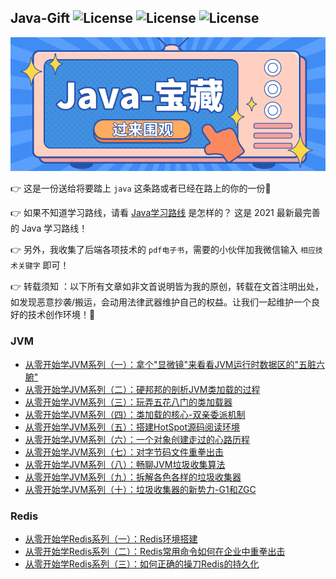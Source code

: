 ## Java-Gift ![License](https://img.shields.io/badge/course-java-brightgreen) ![License](https://img.shields.io/badge/course-redis-orange) ![License](https://img.shields.io/badge/course-mysql-red)

![Java-宝藏](picture/Java-宝藏.png)

:point_right: 这是一份送给将要踏上 `java` 这条路或者已经在路上的你的一份:gift:

:point_right: 如果不知道学习路线，请看 [Java学习路线](doc/learn/Java学习路线.md) 是怎样的？ 这是 2021 最新最完善的 Java 学习路线！

:point_right: 另外，我收集了后端各项技术的 `pdf电子书`，需要的小伙伴加我微信输入 `相应技术关键字` 即可！

:point_right: 转载须知 ：以下所有文章如非文首说明皆为我的原创，转载在文首注明出处，如发现恶意抄袭/搬运，会动用法律武器维护自己的权益。让我们一起维护一个良好的技术创作环境！:hammer:


### JVM

* [从零开始学JVM系列（一）：拿个"显微镜"来看看JVM运行时数据区的"五脏六腑"](doc/jvm/从零开始学JVM系列（一）：拿个"显微镜"来看看JVM运行时数据区的"五脏六腑".md)
* [从零开始学JVM系列（二）：硬邦邦的剖析JVM类加载的过程](doc/jvm/从零开始学JVM系列（二）：硬邦邦的剖析JVM类加载的过程.md)
* [从零开始学JVM系列（三）：玩弄五花八门的类加载器](doc/jvm/从零开始学JVM系列（三）：玩弄五花八门的类加载器.md)
* [从零开始学JVM系列（四）：类加载的核心-双亲委派机制](doc/jvm/从零开始学JVM系列（四）：类加载的核心-双亲委派机制.md)
* [从零开始学JVM系列（五）：搭建HotSpot源码阅读环境](doc/jvm/从零开始学JVM系列（五）：搭建HotSpot源码阅读环境.md)
* [从零开始学JVM系列（六）：一个对象创建走过的心路历程](doc/jvm/从零开始学JVM系列（六）：一个对象创建走过的心路历程.md)
* [从零开始学JVM系列（七）：对字节码文件重拳出击](doc/jvm/从零开始学JVM系列（七）：对字节码文件重拳出击.md)
* [从零开始学JVM系列（八）：畅聊JVM垃圾收集算法](doc/jvm/从零开始学JVM系列（八）：畅聊JVM垃圾收集算法.md)
* [从零开始学JVM系列（九）：拆解各色各样的垃圾收集器](doc/jvm/从零开始学JVM系列（九）：拆解各色各样的垃圾收集器.md)
* [从零开始学JVM系列（十）：垃圾收集器的新势力-G1和ZGC](doc/jvm/从零开始学JVM系列（十）：垃圾收集器的新势力-G1和ZGC.md)

### Redis

* [从零开始学Redis系列（一）：Redis环境搭建](doc/redis/从零开始学Redis系列（一）：Redis环境搭建.md)
* [从零开始学Redis系列（二）：Redis常用命令如何在企业中重拳出击](doc/redis/从零开始学Redis系列（二）：Redis常用命令如何在企业中重拳出击.md)
* [从零开始学Redis系列（三）：如何正确的操刀Redis的持久化](doc/redis/从零开始学Redis系列（三）：如何正确的操刀Redis的持久化.md)



